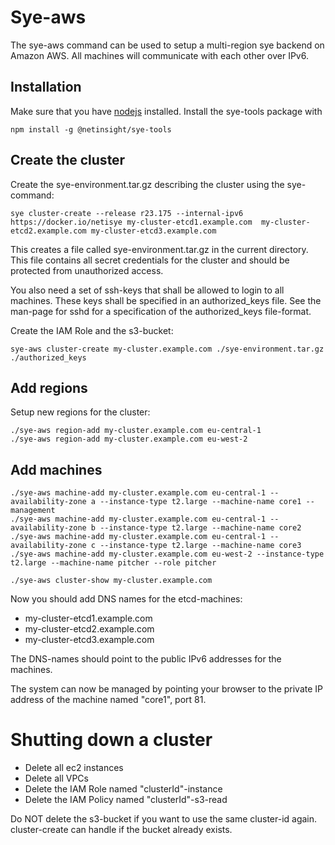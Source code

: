 # Sye-aws

The sye-aws command can be used to setup a multi-region sye backend on Amazon AWS.
All machines will communicate with each other over IPv6.

## Installation

Make sure that you have [nodejs](https://nodejs.org) installed. Install the sye-tools package with

    npm install -g @netinsight/sye-tools

## Create the cluster

Create the sye-environment.tar.gz describing the cluster using the sye-command:

    sye cluster-create --release r23.175 --internal-ipv6 https://docker.io/netisye my-cluster-etcd1.example.com  my-cluster-etcd2.example.com my-cluster-etcd3.example.com

This creates a file called sye-environment.tar.gz in the current directory.
This file contains all secret credentials for the cluster and should be protected
from unauthorized access.

You also need a set of ssh-keys that shall be allowed to login to all machines.
These keys shall be specified in an authorized_keys file. See the man-page
for sshd for a specification of the authorized_keys file-format.

Create the IAM Role and the s3-bucket:

    sye-aws cluster-create my-cluster.example.com ./sye-environment.tar.gz ./authorized_keys

## Add regions

Setup new regions for the cluster:

    ./sye-aws region-add my-cluster.example.com eu-central-1
    ./sye-aws region-add my-cluster.example.com eu-west-2

## Add machines

    ./sye-aws machine-add my-cluster.example.com eu-central-1 --availability-zone a --instance-type t2.large --machine-name core1 --management
    ./sye-aws machine-add my-cluster.example.com eu-central-1 --availability-zone b --instance-type t2.large --machine-name core2
    ./sye-aws machine-add my-cluster.example.com eu-central-1 --availability-zone c --instance-type t2.large --machine-name core3
    ./sye-aws machine-add my-cluster.example.com eu-west-2 --instance-type t2.large --machine-name pitcher --role pitcher

    ./sye-aws cluster-show my-cluster.example.com

Now you should add DNS names for the etcd-machines:

- my-cluster-etcd1.example.com
- my-cluster-etcd2.example.com
- my-cluster-etcd3.example.com

The DNS-names should point to the public IPv6 addresses for the machines.

The system can now be managed by pointing your browser
to the private IP address of the machine named "core1", port 81.

# Shutting down a cluster

- Delete all ec2 instances
- Delete all VPCs
- Delete the IAM Role named "clusterId"-instance
- Delete the IAM Policy named "clusterId"-s3-read

Do NOT delete the s3-bucket if you want to use the same cluster-id again.
cluster-create can handle if the bucket already exists.
